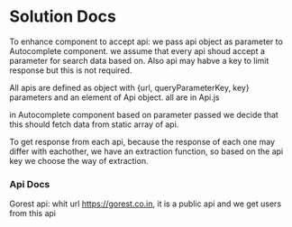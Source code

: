 # Solution Docs

<!-- You can include documentation, additional setup instructions, notes etc. here -->

To enhance component to accept api:
we pass api object as parameter to Autocomplete component.
we assume that every api shoud accept a parameter for search data based on.
Also api may habve a key to limit response but this is not required.

All apis are defined as object with {url, queryParameterKey, key} parameters and an element of Api object. all are in Api.js

in Autocomplete component based on parameter passed we decide that this should fetch data from static array of api.

To get response from each api, because the response of each one may differ with eachother, we have an extraction function,
so based on the api key we choose the way of extraction.



### Api Docs
Gorest api: whit url https://gorest.co.in, it is a public api and we get users from this api

